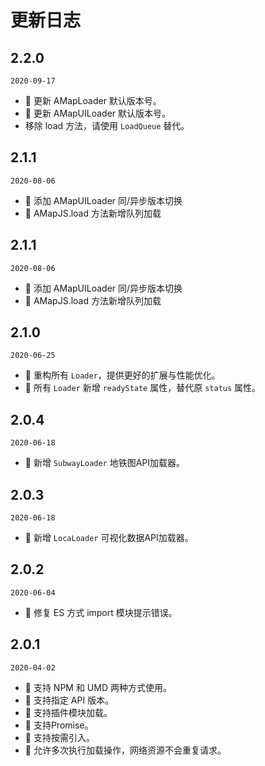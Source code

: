 # 更新日志

## 2.2.0

`2020-09-17`

- 💄 更新 AMapLoader 默认版本号。
- 💄 更新 AMapUILoader 默认版本号。
- 移除 load 方法，请使用 `LoadQueue` 替代。

## 2.1.1

`2020-08-06`

- 🌟 添加 AMapUILoader 同/异步版本切换
- 🌟 AMapJS.load 方法新增队列加载

## 2.1.1

`2020-08-06`

- 🌟 添加 AMapUILoader 同/异步版本切换
- 🌟 AMapJS.load 方法新增队列加载

## 2.1.0

`2020-06-25`

- 💄 重构所有 `Loader`，提供更好的扩展与性能优化。
- 🌟 所有 `Loader` 新增 `readyState` 属性，替代原 `status` 属性。

## 2.0.4

`2020-06-18`

- 🌟 新增 `SubwayLoader` 地铁图API加载器。

## 2.0.3

`2020-06-18`

- 🌟 新增 `LocaLoader` 可视化数据API加载器。

## 2.0.2

`2020-06-04`

- 🐞 修复 ES 方式 import 模块提示错误。

## 2.0.1

`2020-04-02`

- 🌟 支持 NPM 和 UMD 两种方式使用。
- 🌟 支持指定 API 版本。
- 🌟 支持插件模块加载。
- 🌟 支持Promise。
- 🌟 支持按需引入。
- 🌟 允许多次执行加载操作，网络资源不会重复请求。
